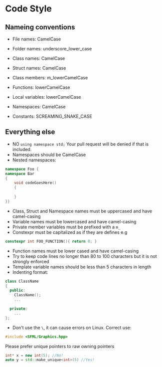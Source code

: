 # Code Style

## Nameing conventions

* File names: CamelCase
* Folder names: underscore_lower_case

* Class names: CamelCase
* Struct names: CamelCase
* Class members: m_lowerCamelCase

* Functions: lowerCamelCase
* Local variables: lowerCamelCase

* Namespaces: CamelCase

* Constants: SCREAMING_SNAKE_CASE

## Everything else

* NO `using namespace std;` Your pull request will be denied if that is included.
* Namespaces should be CamelCase
* Nested namespaces: 

```C++
namespace Foo {
namespace Bar 
{
    void codeGoesHere()
    {
      
    }
}}
```


* Class, Struct and Namespace names must be uppercased and have camel-casing
* Variable names must be lowercased and have camel-casing
* Private member variables must be prefixed with a `m_`
* Constexpr must be capitalized as if they are defines e.g
```C++
constexpr int FOO_FUNCTION(){ return 0; }
```
* Function names must be lower cased and have camel-casing
* Try to keep code lines no longer than 80 to 100 characters but it is not strongly enforced
* Template variable names should be less than 5 characters in length
* Indenting format:
```C++
class ClassName
{
  public:
    ClassName();
    ...

  private:
    ...
};
```
* Don't use the `\`, it can cause errors on Linux. Correct use:
```C++
#include <SFML/Graphics.hpp>
```

Please prefer unique pointers to raw owning pointers
```C++
int* x = new int(5); //No!
auto y = std::make_unique<int>(5) //Yes!
```
